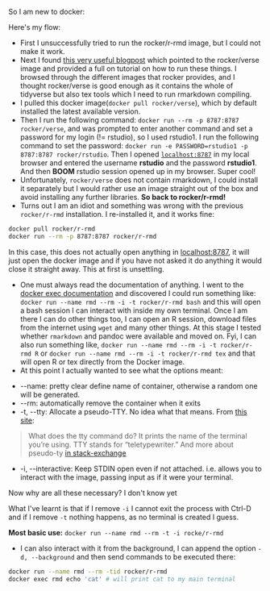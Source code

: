 So I am new to docker:

Here's my flow:
- First I unsuccessfully tried to run the rocker/r-rmd image, but I could not make it work.
- Next I found [this very useful blogpost](https://jlintusaari.github.io/2018/07/how-to-compile-rmarkdown-documents-using-docker/) which pointed to the rocker/verse image and provided a full on tutorial on how to run these things. I browsed through the different images that rocker provides, and I thought rocker/verse is good enough as it contains the whole of tidyverse but also tex tools which I need to run rmarkdown compiling.
- I pulled this docker image(`docker pull rocker/verse`), which by default installed the latest available version.
- Then I run the following command: `docker run --rm -p 8787:8787 rocker/verse`, and was prompted to enter another command and set a password for my login (!= rstudio), so I used rstudio1. I run the following command to set the password: `docker run -e PASSWORD=rstudio1 -p 8787:8787 rocker/rstudio`. Then I opened [`localhost:8787`](localhost:8787) in my local browser and entered the username __rstudio__ and the password __rstudio1__. And then __BOOM__ rstudio session opened up in my browser. Super cool!
- Unfortunately, `rocker/verse` does not contain rmarkdown, I could install it separately but I would rather use an image straight out of the box and avoid installing any further libraries. __So back to rocker/r-rmd!__
- Turns out I am an idiot and something was wrong with the previous `rocker/r-rmd` installation. I re-installed it, and it works fine:
```sh
docker pull rocker/r-rmd
docker run --rm -p 8787:8787 rocker/r-rmd
```
In this case, this does not actually open anything in [localhost:8787](localhost:8787), it will just open the docker image and if you have not asked it do anything it would close it straight away. This at first is unsettling.
- One must always read the documentation of anything. I went to the [docker exec documentation](https://docs.docker.com/engine/reference/commandline/exec/) and discovered I could run something like: `docker run --name rmd --rm -i -t rocker/r-rmd bash` and this will open a bash session I can interact with inside my own terminal. Once I am there I can do other things too, I can open an R session, download files from the internet using `wget` and many other things. At this stage I tested whether `rmarkdown` and pandoc were available and moved on. Fyi, I can also run something like, `docker run --name rmd --rm -i -t rocker/r-rmd R` or `docker run --name rmd --rm -i -t rocker/r-rmd tex` and that will open R or tex directly from the Docker image. 
- At this point I actually wanted to see what the options meant:

* --name: pretty clear define name of container, otherwise a random one will be generated.
* --rm: automatically remove the container when it exits
* -t, --tty: Allocate a pseudo-TTY. No idea what that means. From [this site](https://www.howtogeek.com/428174/what-is-a-tty-on-linux-and-how-to-use-the-tty-command/):
> What does the tty command do? It prints the name of the terminal you’re using. TTY stands for “teletypewriter.” 
And more about pseudo-ty [in stack-exchange](https://unix.stackexchange.com/questions/21147/what-are-pseudo-terminals-pty-tty)
* -i, --interactive: Keep STDIN open even if not attached. i.e. allows you to interact with the image, passing input as if it were your terminal.

Now why are all these necessary? I don't know yet

What I've learnt is that if I remove `-i` I cannot exit the process with Ctrl-D and if I remove `-t` nothing happens, as no terminal is created I guess.

__Most basic use:__ `docker run --name rmd --rm -t -i rocke/r-rmd`

- I can also interact with it from the background, I can append the option `-d, --background` and then send commands to be executed there:
```sh
docker run --name rmd --rm -tid rocker/r-rmd
docker exec rmd echo 'cat' # will print cat to my main terminal
```
